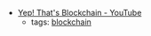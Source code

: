 * [Yep! That's Blockchain - YouTube](https://www.youtube.com/watch?v=o8upsfqkQk8)
    * tags: [blockchain](../tags/blockchain.md)
